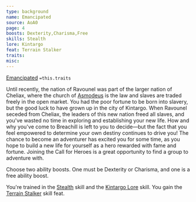 ```yaml
---
type: background
name: Emancipated 
source: AoA0
page: 4
boosts: Dexterity,Charisma,Free
skills: Stealth
lore: Kintargo
feat: Terrain Stalker
traits: 
misc: 
---
```


[Emancipated](###%20Emancipated)
`=this.traits`


Until recently, the nation of Ravounel was part of the larger nation of Cheliax, where the church of [Asmodeus](Asmodeus) is the law and slaves are traded freely in the open market. You had the poor fortune to be born into slavery, but the good luck to have grown up in the city of Kintargo. When Ravounel seceded from Cheliax, the leaders of this new nation freed all slaves, and you've wasted no time in exploring and establishing your new life. How and why you've come to Breachill is left to you to decide—but the fact that you feel empowered to determine your own destiny continues to drive you! The chance to become an adventurer has excited you for some time, as you hope to build a new life for yourself as a hero rewarded with fame and fortune. Joining the Call for Heroes is a great opportunity to find a group to adventure with.

Choose two ability boosts. One must be Dexterity or Charisma, and one is a free ability boost.

You're trained in the [Stealth](Stealth) skill and the [Kintargo Lore](Kintargo%20Lore) skill. You gain the [Terrain Stalker](Terrain%20Stalker) skill feat.

